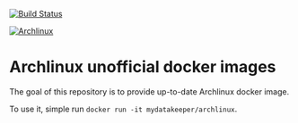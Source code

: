 [![Build Status](https://travis-ci.org/mydatakeeper/_archlinux.svg?branch=master)](https://travis-ci.org/mydatakeeper/_archlinux)

[![Archlinux](https://www.archlinux.org/static/archnavbar/archlogo.a2d0ef2df27d.png)](https://www.archlinux.org/static/archnavbar/archlogo.a2d0ef2df27d.png)
# Archlinux unofficial docker images

The goal of this repository is to provide up-to-date Archlinux docker image.

To use it, simple run `docker run -it mydatakeeper/archlinux`.
